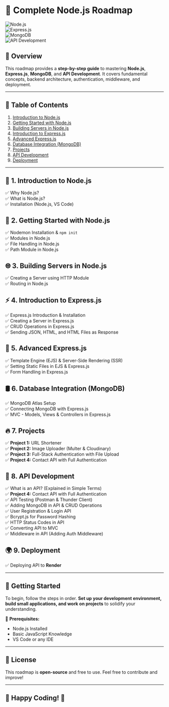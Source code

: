 # 🚀 Complete Node.js Roadmap  

![Node.js](https://img.shields.io/badge/Node.js-339933?style=for-the-badge&logo=node.js&logoColor=white)  
![Express.js](https://img.shields.io/badge/Express.js-000000?style=for-the-badge&logo=express&logoColor=white)  
![MongoDB](https://img.shields.io/badge/MongoDB-4EA94B?style=for-the-badge&logo=mongodb&logoColor=white)  
![API Development](https://img.shields.io/badge/API-RESTful-blue?style=for-the-badge)  

## 📌 Overview  
This roadmap provides a **step-by-step guide** to mastering **Node.js**, **Express.js**, **MongoDB**, and **API Development**. It covers fundamental concepts, backend architecture, authentication, middleware, and deployment.

---

## 📖 Table of Contents  

1. [Introduction to Node.js](#-introduction-to-nodejs)  
2. [Getting Started with Node.js](#-getting-started-with-nodejs)  
3. [Building Servers in Node.js](#-building-servers-in-nodejs)  
4. [Introduction to Express.js](#-introduction-to-expressjs)  
5. [Advanced Express.js](#-advanced-expressjs)  
6. [Database Integration (MongoDB)](#-database-integration-mongodb)  
7. [Projects](#-projects)  
8. [API Development](#-api-development)  
9. [Deployment](#-deployment)  

---

## 📌 1. Introduction to Node.js  
✅ Why Node.js?  
✅ What is Node.js?  
✅ Installation (Node.js, VS Code)  

## 🚀 2. Getting Started with Node.js  
✅ Nodemon Installation & `npm init`  
✅ Modules in Node.js  
✅ File Handling in Node.js  
✅ Path Module in Node.js  

## 🌐 3. Building Servers in Node.js  
✅ Creating a Server using HTTP Module  
✅ Routing in Node.js  

## ⚡ 4. Introduction to Express.js  
✅ Express.js Introduction & Installation  
✅ Creating a Server in Express.js  
✅ CRUD Operations in Express.js  
✅ Sending JSON, HTML, and HTML Files as Response  

## 🎨 5. Advanced Express.js  
✅ Template Engine (EJS) & Server-Side Rendering (SSR)  
✅ Setting Static Files in EJS & Express.js  
✅ Form Handling in Express.js  

## 🛢️ 6. Database Integration (MongoDB)  
✅ MongoDB Atlas Setup  
✅ Connecting MongoDB with Express.js  
✅ MVC - Models, Views & Controllers in Express.js  

## 🔥 7. Projects  
✅ **Project 1:** URL Shortener  
✅ **Project 2:** Image Uploader (Multer & Cloudinary)  
✅ **Project 3:** Full-Stack Authentication with File Upload  
✅ **Project 4:** Contact API with Full Authentication 

## 🔗 8. API Development  
✅ What is an API? (Explained in Simple Terms)  
✅ **Project 4:** Contact API with Full Authentication  
✅ API Testing (Postman & Thunder Client)  
✅ Adding MongoDB in API & CRUD Operations  
✅ User Registration & Login API  
✅ Bcrypt.js for Password Hashing  
✅ HTTP Status Codes in API  
✅ Converting API to MVC  
✅ Middleware in API (Adding Auth Middleware)  

## 🌍 9. Deployment  
✅ Deploying API to **Render**  

---

## 🚀 Getting Started  
To begin, follow the steps in order. **Set up your development environment, build small applications, and work on projects** to solidify your understanding.  

📌 **Prerequisites:**  
- Node.js Installed  
- Basic JavaScript Knowledge  
- VS Code or any IDE  

---

## 📜 License  
This roadmap is **open-source** and free to use. Feel free to contribute and improve!  

---

## 🎯 **Happy Coding!** 🚀  
